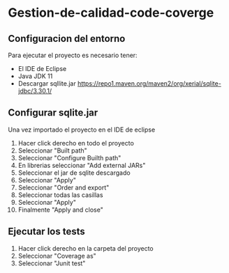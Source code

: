 # Gestion-de-calidad-code-coverge
 
 
 ## Configuracion del entorno
 
 Para ejecutar el proyecto es necesario tener:
  - El IDE de Eclipse
  - Java JDK 11
  - Descargar sqllite.jar  https://repo1.maven.org/maven2/org/xerial/sqlite-jdbc/3.30.1/


## Configurar sqlite.jar
Una vez importado el proyecto en el IDE de eclipse
  1. Hacer click derecho en todo el proyecto
  2. Seleccionar "Built path"
  3. Seleccionar "Configure Builth path"
  4. En librerias seleccionar "Add external JARs"
  5. Seleccionar el jar de sqlite descargado
  6. Seleccionar "Apply"
  7. Seleccionar "Order and export"
  8. Seleccionar todas las casillas 
  9. Seleccionar "Apply"
  10. Finalmente "Apply and close"

## Ejecutar los tests
  1. Hacer click derecho en la carpeta del proyecto
  2. Seleccionar "Coverage as"
  3. Seleccionar "Junit test"
